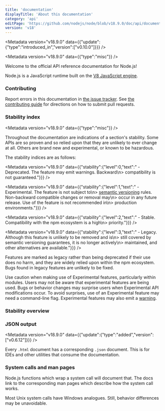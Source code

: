 ```yaml
---
title: 'documentation'
displayTitle: 'About this documentation'
category: 'api'
editPage: 'https://github.com/nodejs/node/blob/v18.9.0/doc/api/documentation.md'
version: 'v18'
---
```


<Metadata version="v18.9.0" data={{"update":{"type":"introduced_in","version":["v0.10.0"]}}} />

<Metadata version="v18.9.0" data={{"type":"misc"}} />

Welcome to the official API reference documentation for Node.js!

Node.js is a JavaScript runtime built on the [V8 JavaScript engine][].

### Contributing

Report errors in this documentation in [the issue tracker][]. See
[the contributing guide][] for directions on how to submit pull requests.

### Stability index

<Metadata version="v18.9.0" data={{"type":"misc"}} />

Throughout the documentation are indications of a section's stability. Some APIs
are so proven and so relied upon that they are unlikely to ever change at all.
Others are brand new and experimental, or known to be hazardous.

The stability indices are as follows:

<Metadata version="v18.9.0" data={{"stability":{"level":0,"text":" - Deprecated. The feature may emit warnings. Backward\n> compatibility is not guaranteed."}}} />



<Metadata version="v18.9.0" data={{"stability":{"level":1,"text":" - Experimental. The feature is not subject to\n> [semantic versioning][] rules. Non-backward compatible changes or removal may\n> occur in any future release. Use of the feature is not recommended in\n> production environments."}}} />



<Metadata version="v18.9.0" data={{"stability":{"level":2,"text":" - Stable. Compatibility with the npm ecosystem is a high\n> priority."}}} />



<Metadata version="v18.9.0" data={{"stability":{"level":3,"text":" - Legacy. Although this feature is unlikely to be removed and is\n> still covered by semantic versioning guarantees, it is no longer actively\n> maintained, and other alternatives are available."}}} />

Features are marked as legacy rather than being deprecated if their use does no
harm, and they are widely relied upon within the npm ecosystem. Bugs found in
legacy features are unlikely to be fixed.

Use caution when making use of Experimental features, particularly within
modules. Users may not be aware that experimental features are being used.
Bugs or behavior changes may surprise users when Experimental API
modifications occur. To avoid surprises, use of an Experimental feature may need
a command-line flag. Experimental features may also emit a [warning][].

### Stability overview





### JSON output

<Metadata version="v18.9.0" data={{"update":{"type":"added","version":["v0.6.12"]}}} />

Every `.html` document has a corresponding `.json` document. This is for IDEs
and other utilities that consume the documentation.

### System calls and man pages

Node.js functions which wrap a system call will document that. The docs link
to the corresponding man pages which describe how the system call works.

Most Unix system calls have Windows analogues. Still, behavior differences may
be unavoidable.

[V8 JavaScript engine]: https://v8.dev/
[semantic versioning]: https://semver.org/
[the contributing guide]: https://github.com/nodejs/node/blob/HEAD/CONTRIBUTING.md
[the issue tracker]: https://github.com/nodejs/node/issues/new
[warning]: (/api/process#event-warning)

